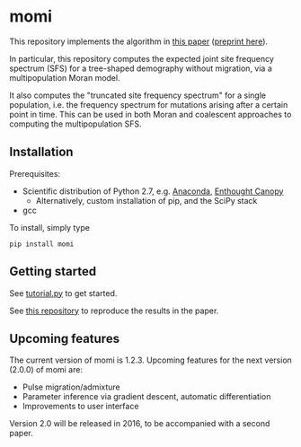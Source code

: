 # momi

This repository implements the algorithm in [this paper](http://www.tandfonline.com/doi/abs/10.1080/10618600.2016.1159212) ([preprint here](http://arxiv.org/abs/1503.01133)).

In particular, this repository computes the expected joint site frequency spectrum (SFS) for a tree-shaped demography without migration,
via a multipopulation Moran model.

It also computes the "truncated site frequency spectrum" for a single population, i.e. the frequency
spectrum for mutations arising after a certain point in time. This can be used in both Moran and coalescent
approaches to computing the multipopulation SFS.

## Installation

Prerequisites:
* Scientific distribution of Python 2.7, e.g. [Anaconda](http://continuum.io/downloads), [Enthought Canopy](https://www.enthought.com/products/canopy/)
  * Alternatively, custom installation of pip, and the SciPy stack
* gcc

To install, simply type
```
pip install momi
```

## Getting started

See [tutorial.py](tutorial.py) to get started.

See [this repository](https://github.com/jackkamm/momi1_paper_results) to reproduce the results in the paper.

## Upcoming features

The current version of momi is 1.2.3. Upcoming features for the next version (2.0.0) of momi are:
* Pulse migration/admixture
* Parameter inference via gradient descent, automatic differentiation
* Improvements to user interface

Version 2.0 will be released in 2016, to be accompanied with a second paper.